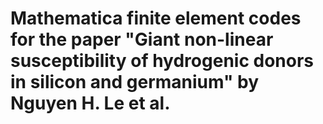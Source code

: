 # Mathematica finite element codes for the paper "Giant non-linear susceptibility of hydrogenic donors in silicon and germanium" by Nguyen H. Le et al.
